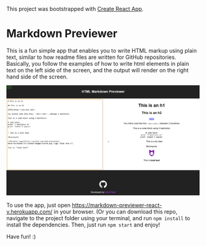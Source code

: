 This project was bootstrapped with [Create React App](https://github.com/facebookincubator/create-react-app).

# Markdown Previewer
This is a fun simple app that enables you to write HTML markup using plain text, similar to how readme files are written for GitHub repositories. Basically, you follow the examples of how to write html elements in plain text on the left side of the screen, and the output will render on the right hand side of the screen.

![screenshot](https://github.com/AmitP88/Markdown-Previewer-React-Version/blob/master/MarkdownPreviewer.png)

To use the app, just open https://markdown-previewer-react-v.herokuapp.com/ in your browser.
(Or you can download this repo, navigate to the project folder using your terminal, and run `npm install` to install the dependencies. Then, just run `npm start` and enjoy!

Have fun! :)
